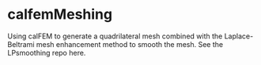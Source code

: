 # calfemMeshing
Using calFEM to generate a quadrilateral mesh combined with the Laplace-Beltrami mesh enhancement method to smooth the mesh. See the LPsmoothing repo here.
